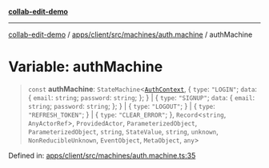 [**collab-edit-demo**](../../../../../../README.md)

***

[collab-edit-demo](../../../../../../README.md) / [apps/client/src/machines/auth.machine](../README.md) / authMachine

# Variable: authMachine

> `const` **authMachine**: `StateMachine`\<[`AuthContext`](../type-aliases/AuthContext.md), \{ `type`: `"LOGIN"`; `data`: \{ `email`: `string`; `password`: `string`; \}; \} \| \{ `type`: `"SIGNUP"`; `data`: \{ `email`: `string`; `password`: `string`; \}; \} \| \{ `type`: `"LOGOUT"`; \} \| \{ `type`: `"REFRESH_TOKEN"`; \} \| \{ `type`: `"CLEAR_ERROR"`; \}, `Record`\<`string`, `AnyActorRef`\>, `ProvidedActor`, `ParameterizedObject`, `ParameterizedObject`, `string`, `StateValue`, `string`, `unknown`, `NonReducibleUnknown`, `EventObject`, `MetaObject`, `any`\>

Defined in: [apps/client/src/machines/auth.machine.ts:35](https://github.com/austyle-io/pub-sub-demo/blob/facd25f09850fc4e78e94ce267c52e173d869933/apps/client/src/machines/auth.machine.ts#L35)
